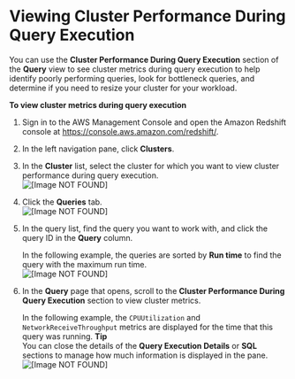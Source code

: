 # Viewing Cluster Performance During Query Execution<a name="performance-metrics-query-cluster"></a>

You can use the **Cluster Performance During Query Execution** section of the **Query** view to see cluster metrics during query execution to help identify poorly performing queries, look for bottleneck queries, and determine if you need to resize your cluster for your workload\.

**To view cluster metrics during query execution**

1. Sign in to the AWS Management Console and open the Amazon Redshift console at [https://console\.aws\.amazon\.com/redshift/](https://console.aws.amazon.com/redshift/)\.

1. In the left navigation pane, click **Clusters**\.

1. In the **Cluster** list, select the cluster for which you want to view cluster performance during query execution\.  
![\[Image NOT FOUND\]](http://docs.aws.amazon.com/redshift/latest/mgmt/images/cm-metrics-10.png)

1. Click the **Queries** tab\.  
![\[Image NOT FOUND\]](http://docs.aws.amazon.com/redshift/latest/mgmt/images/cm-metrics-70.png)

1. In the query list, find the query you want to work with, and click the query ID in the **Query** column\.

   In the following example, the queries are sorted by **Run time** to find the query with the maximum run time\.   
![\[Image NOT FOUND\]](http://docs.aws.amazon.com/redshift/latest/mgmt/images/cm-metrics-80.png)

1. In the **Query** page that opens, scroll to the **Cluster Performance During Query Execution** section to view cluster metrics\.

   In the following example, the `CPUUtilization` and `NetworkReceiveThroughput` metrics are displayed for the time that this query was running\.
**Tip**  
You can close the details of the **Query Execution Details** or **SQL** sections to manage how much information is displayed in the pane\.  
![\[Image NOT FOUND\]](http://docs.aws.amazon.com/redshift/latest/mgmt/images/cm-metrics-100.png)